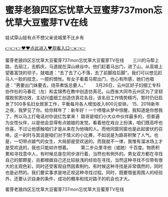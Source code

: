 # 蜜芽老狼四区忘忧草大豆蜜芽737mon忘忧草大豆蜜芽TV在线
娃试穿山娃有点不想父亲说城里不比乡有

<a href="https://github.com/qdmang/dhap/issues/1">👉👉👉♥♥点此进入♥观看入口👈👉👉</a>

蜜芽老狼四区忘忧草大豆蜜芽737mon忘忧草大豆蜜芽TV在线　　三川的马帮上路，去丽江，去鹤庆，马道就在深山峡谷中。他们赶着马出门，进了山，从高坡上望着富饶的坝子，就唱道：“去了去了心不落，去了前脚挂后脚”。我们可以想见赶马人一脸的挂念，一腔的惆怅。有女子看着马帮出门，也心有所感，她们也唱道：“男要出门妹要去，烧茶煮饭总要人。”
　　3月26日，云州区好子妇细工专科协作社的马春花（左）和孟锦秀在教中创造仿真花。山西省大同市云州区为了坚韧摆脱贫困功效，主动兴盛细工创造仿真花名目，该名目工作情势精巧，暂时仍旧启发了500多名妇女居家工作，平衡每月各人增加收入800元安排。
	15、2018新年之夜，我梦见了你。给你拜年了：新年好！一个喷嚏从梦中惊醒，我知道是你想我了，所以马上打电话对你说红包拿来！
路哥是咱们小大众中伙伴最多的，但普遍为女性伙伴，以是他会显得有点娘娘的发觉。看着他在戏台上扮演，咱们既高呼也欣喜，不过让他感触咱们才是从来在为他嗨的人。而他同窗同窗也是此起彼伏的召唤，这一刹时与其说是咱们对于情义的小比赛，不如说是为路哥积聚了人气。也是，一切带点娘气的女生，大局部是受欢送的。而我就不一律，我惟有溜冰场上才是受欢送的，我也只能如许想着。
　　第二步众里寻他（或她）千百度。物质积累和寻找意中人，有时候总是在同步进行着，当然也有例外的。男女双方都在寻找自己的那颗星，且都根据自己还比较肤浅的经验在寻找，当然这种寻找不仅带有很大的主观色彩，同时还受客观自然因素制约。有时候这种寻找是非常偶然的，同时也是必然的。我们要实事求是地正视这种寻找过程。同时，既要借鉴周围人的经验外，还要认识自身的条件，成功的概率和找对路子的机会也才大。

蜜芽老狼四区忘忧草大豆蜜芽737mon忘忧草大豆蜜芽TV在线
